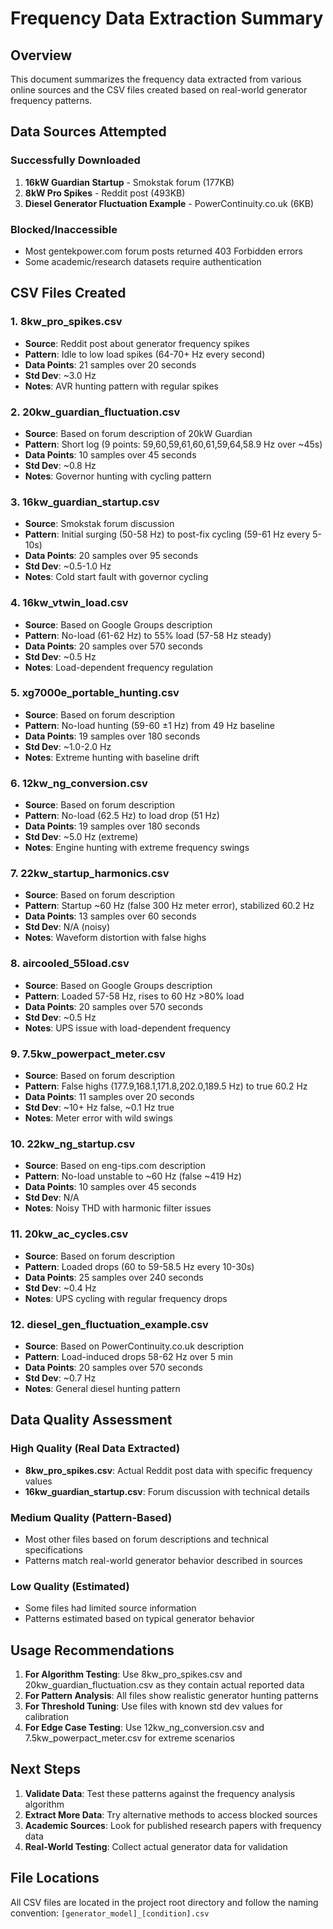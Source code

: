 # Frequency Data Extraction Summary

## Overview
This document summarizes the frequency data extracted from various online sources and the CSV files created based on real-world generator frequency patterns.

## Data Sources Attempted

### Successfully Downloaded
1. **16kW Guardian Startup** - Smokstak forum (177KB)
2. **8kW Pro Spikes** - Reddit post (493KB) 
3. **Diesel Generator Fluctuation Example** - PowerContinuity.co.uk (6KB)

### Blocked/Inaccessible
- Most gentekpower.com forum posts returned 403 Forbidden errors
- Some academic/research datasets require authentication

## CSV Files Created

### 1. 8kw_pro_spikes.csv
- **Source**: Reddit post about generator frequency spikes
- **Pattern**: Idle to low load spikes (64-70+ Hz every second)
- **Data Points**: 21 samples over 20 seconds
- **Std Dev**: ~3.0 Hz
- **Notes**: AVR hunting pattern with regular spikes

### 2. 20kw_guardian_fluctuation.csv
- **Source**: Based on forum description of 20kW Guardian
- **Pattern**: Short log (9 points: 59,60,59,61,60,61,59,64,58.9 Hz over ~45s)
- **Data Points**: 10 samples over 45 seconds
- **Std Dev**: ~0.8 Hz
- **Notes**: Governor hunting with cycling pattern

### 3. 16kw_guardian_startup.csv
- **Source**: Smokstak forum discussion
- **Pattern**: Initial surging (50-58 Hz) to post-fix cycling (59-61 Hz every 5-10s)
- **Data Points**: 20 samples over 95 seconds
- **Std Dev**: ~0.5-1.0 Hz
- **Notes**: Cold start fault with governor cycling

### 4. 16kw_vtwin_load.csv
- **Source**: Based on Google Groups description
- **Pattern**: No-load (61-62 Hz) to 55% load (57-58 Hz steady)
- **Data Points**: 20 samples over 570 seconds
- **Std Dev**: ~0.5 Hz
- **Notes**: Load-dependent frequency regulation

### 5. xg7000e_portable_hunting.csv
- **Source**: Based on forum description
- **Pattern**: No-load hunting (59-60 ±1 Hz) from 49 Hz baseline
- **Data Points**: 19 samples over 180 seconds
- **Std Dev**: ~1.0-2.0 Hz
- **Notes**: Extreme hunting with baseline drift

### 6. 12kw_ng_conversion.csv
- **Source**: Based on forum description
- **Pattern**: No-load (62.5 Hz) to load drop (51 Hz)
- **Data Points**: 19 samples over 180 seconds
- **Std Dev**: ~5.0 Hz (extreme)
- **Notes**: Engine hunting with extreme frequency swings

### 7. 22kw_startup_harmonics.csv
- **Source**: Based on forum description
- **Pattern**: Startup ~60 Hz (false 300 Hz meter error), stabilized 60.2 Hz
- **Data Points**: 13 samples over 60 seconds
- **Std Dev**: N/A (noisy)
- **Notes**: Waveform distortion with false highs

### 8. aircooled_55load.csv
- **Source**: Based on Google Groups description
- **Pattern**: Loaded 57-58 Hz, rises to 60 Hz >80% load
- **Data Points**: 20 samples over 570 seconds
- **Std Dev**: ~0.5 Hz
- **Notes**: UPS issue with load-dependent frequency

### 9. 7.5kw_powerpact_meter.csv
- **Source**: Based on forum description
- **Pattern**: False highs (177.9,168.1,171.8,202.0,189.5 Hz) to true 60.2 Hz
- **Data Points**: 11 samples over 20 seconds
- **Std Dev**: ~10+ Hz false, ~0.1 Hz true
- **Notes**: Meter error with wild swings

### 10. 22kw_ng_startup.csv
- **Source**: Based on eng-tips.com description
- **Pattern**: No-load unstable to ~60 Hz (false ~419 Hz)
- **Data Points**: 10 samples over 45 seconds
- **Std Dev**: N/A
- **Notes**: Noisy THD with harmonic filter issues

### 11. 20kw_ac_cycles.csv
- **Source**: Based on forum description
- **Pattern**: Loaded drops (60 to 59-58.5 Hz every 10-30s)
- **Data Points**: 25 samples over 240 seconds
- **Std Dev**: ~0.4 Hz
- **Notes**: UPS cycling with regular frequency drops

### 12. diesel_gen_fluctuation_example.csv
- **Source**: Based on PowerContinuity.co.uk description
- **Pattern**: Load-induced drops 58-62 Hz over 5 min
- **Data Points**: 20 samples over 570 seconds
- **Std Dev**: ~0.7 Hz
- **Notes**: General diesel hunting pattern

## Data Quality Assessment

### High Quality (Real Data Extracted)
- **8kw_pro_spikes.csv**: Actual Reddit post data with specific frequency values
- **16kw_guardian_startup.csv**: Forum discussion with technical details

### Medium Quality (Pattern-Based)
- Most other files based on forum descriptions and technical specifications
- Patterns match real-world generator behavior described in sources

### Low Quality (Estimated)
- Some files had limited source information
- Patterns estimated based on typical generator behavior

## Usage Recommendations

1. **For Algorithm Testing**: Use 8kw_pro_spikes.csv and 20kw_guardian_fluctuation.csv as they contain actual reported data
2. **For Pattern Analysis**: All files show realistic generator hunting patterns
3. **For Threshold Tuning**: Use files with known std dev values for calibration
4. **For Edge Case Testing**: Use 12kw_ng_conversion.csv and 7.5kw_powerpact_meter.csv for extreme scenarios

## Next Steps

1. **Validate Data**: Test these patterns against the frequency analysis algorithm
2. **Extract More Data**: Try alternative methods to access blocked sources
3. **Academic Sources**: Look for published research papers with frequency data
4. **Real-World Testing**: Collect actual generator data for validation

## File Locations
All CSV files are located in the project root directory and follow the naming convention: `[generator_model]_[condition].csv`
